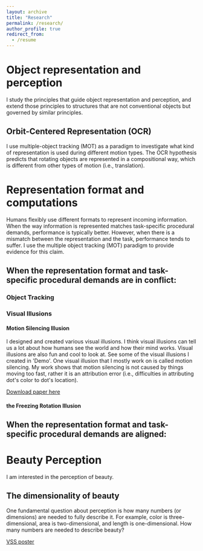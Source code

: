 ```yaml
---
layout: archive
title: "Research"
permalink: /research/
author_profile: true
redirect_from:
  - /resume
---
```



# Object representation and perception

I study the principles that guide object representation and perception, and extend those principles to structures that are not conventional objects but governed by similar principles. 

## Orbit-Centered Representation (OCR)
I use multiple-object tracking (MOT) as a paradigm to investigate what kind of representation is used during different motion types. The OCR hypothesis predicts that rotating objects are represented in a compositional way, which is different from other types of motion (i.e., translation). 

# Representation format and computations

Humans flexibly use different formats to represent incoming information. When the way information is represented matches task-specific procedural demands, performance is typically better. However, when there is a mismatch between the representation and the task, performance tends to suffer. I use the multiple object tracking (MOT) paradigm to provide evidence for this claim. 

## When the representation format and task-specific procedural demands are in conflict:

### Object Tracking

### Visual Illusions

#### Motion Silencing Illusion

I designed and created various visual illusions. I think visual illusions can tell us a lot about how humans see the world and how their mind works. Visual illusions are also fun and cool to look at. See some of the visual illusions I created in 'Demo'. One visual illusion that I mostly work on is called motion silencing. My work shows that motion silencing is not caused by things moving too fast, rather it is an attribution error (i.e., difficulties in attributing dot's color to dot's location).

[Download paper here](https://qihan.visualthinkingresearch.com/qihan/wu-flombaum-2024-the-motion-silencing-illusion-depends-on-object-centered-representation.pdf)

#### the Freezing Rotation Illusion

## When the representation format and task-specific procedural demands are aligned:

# Beauty Perception

I am interested in the perception of beauty. 

## The dimensionality of beauty

One fundamental question about perception is how many numbers (or dimensions) are needed to fully describe it. For example, color is three-dimensional, area is two-dimensional, and length is one-dimensional. How many numbers are needed to describe beauty?

<a href="https://qihan.visualthinkingresearch.com/qihan/VSS_2019_Qihan_Wu">VSS poster</a>



